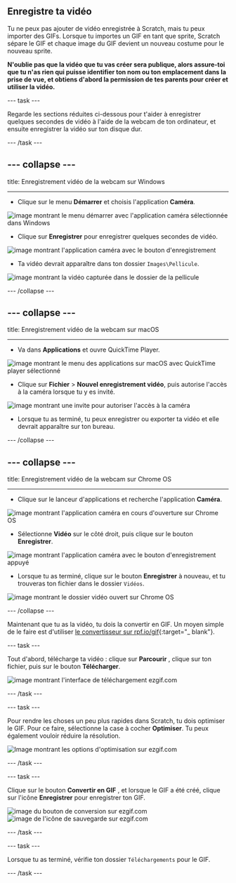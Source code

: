 ## Enregistre ta vidéo

Tu ne peux pas ajouter de vidéo enregistrée à Scratch, mais tu peux importer des GIFs. Lorsque tu importes un GIF en tant que sprite, Scratch sépare le GIF et chaque image du GIF devient un nouveau costume pour le nouveau sprite.

**N'oublie pas que la vidéo que tu vas créer sera publique, alors assure-toi que tu n'as rien qui puisse identifier ton nom ou ton emplacement dans la prise de vue, et obtiens d'abord la permission de tes parents pour créer et utiliser la vidéo.**

--- task ---

Regarde les sections réduites ci-dessous pour t'aider à enregistrer quelques secondes de vidéo à l'aide de la webcam de ton ordinateur, et ensuite enregistrer la vidéo sur ton disque dur.

--- /task ---

--- collapse ---
---

title: Enregistrement vidéo de la webcam sur Windows

---
- Clique sur le menu **Démarrer** et choisis l'application **Caméra**.

![image montrant le menu démarrer avec l'application caméra sélectionnée dans Windows](images/camera-app.png)

- Clique sur **Enregistrer** pour enregistrer quelques secondes de vidéo.

![image montrant l'application caméra avec le bouton d'enregistrement](images/record-win.png)

- Ta vidéo devrait apparaître dans ton dossier `Images\Pellicule`.

![image montrant la vidéo capturée dans le dossier de la pellicule](images/camera-roll.png)


--- /collapse ---

--- collapse ---
---

title: Enregistrement vidéo de la webcam sur macOS

---
- Va dans **Applications** et ouvre QuickTime Player.

![image montrant le menu des applications sur macOS avec QuickTime player sélectionné](images/quicktime.png)

- Clique sur **Fichier** > **Nouvel enregistrement vidéo**, puis autorise l'accès à la caméra lorsque tu y es invité.

![image montrant une invite pour autoriser l'accès à la caméra](images/allow_cam_macOS.png)

- Lorsque tu as terminé, tu peux enregistrer ou exporter ta vidéo et elle devrait apparaître sur ton bureau.


--- /collapse ---

--- collapse ---
---

title: Enregistrement vidéo de la webcam sur Chrome OS

---

- Clique sur le lanceur d'applications et recherche l'application **Caméra**.

![image montrant l'application caméra en cours d'ouverture sur Chrome OS](images/opencamera.png)

- Sélectionne **Vidéo** sur le côté droit, puis clique sur le bouton **Enregistrer**.

![image montrant l'application caméra avec le bouton d'enregistrement appuyé](images/hitrecord.png)

- Lorsque tu as terminé, clique sur le bouton **Enregistrer** à nouveau, et tu trouveras ton fichier dans le dossier `Vidéos`.

![image montrant le dossier vidéo ouvert sur Chrome OS](images/videosfolder.png)

--- /collapse ---

Maintenant que tu as la vidéo, tu dois la convertir en GIF. Un moyen simple de le faire est d'utiliser [le convertisseur sur rpf.io/gif](https://rpf.io/gif){:target="_ blank"}.

--- task ---

Tout d'abord, télécharge ta vidéo : clique sur **Parcourir** , clique sur ton fichier, puis sur le bouton **Télécharger**.

![image montrant l'interface de téléchargement ezgif.com](images/ezgif-upload.png)

--- /task ---

--- task ---

Pour rendre les choses un peu plus rapides dans Scratch, tu dois optimiser le GIF. Pour ce faire, sélectionne la case à cocher **Optimiser**. Tu peux également vouloir réduire la résolution.

![Image montrant les options d'optimisation sur ezgif.com](images/optimise-gif.png)

--- /task ---

--- task ---

Clique sur le bouton **Convertir en GIF** , et lorsque le GIF a été créé, clique sur l'icône **Enregistrer** pour enregistrer ton GIF.

![image du bouton de conversion sur ezgif.com](images/convert_btn.png) ![image de l'icône de sauvegarde sur ezgif.com](images/save_icon.png)

--- /task ---


--- task ---

Lorsque tu as terminé, vérifie ton dossier `Téléchargements` pour le GIF.

--- /task ---




